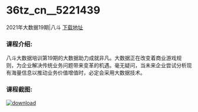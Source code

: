 # 36tz_cn__5221439
2021年大数据19期|八斗
[下载地址](http://www.36tz.cn/article/5221439 "下载地址")
### 课程介绍:
八斗大数据培训第19期的大数据助力成就非凡。大数据正在改变着商业游戏规则，为企业解决传统业务问题带来变革的机遇。毫无疑问，当未来企业尝试分析现有海量信息以推动业务价值增值时，必定会采用大数据技术。

### 课程截图:
[![download](http://36tz.cn/muke_img/2021_10_2-36.png "下载地址")](http://www.36tz.cn "下载地址")
